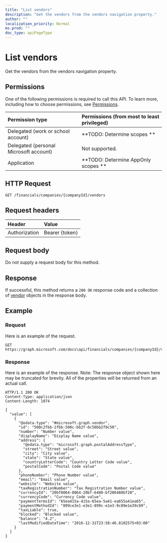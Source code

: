 ```yaml
---
title: "List vendors"
description: "Get the vendors from the vendors navigation property."
author: ""
localization_priority: Normal
ms.prod: ""
doc_type: apiPageType
---
```


# List vendors

Get the vendors from the vendors navigation property.

## Permissions
One of the following permissions is required to call this API. To learn more, including how to choose permissions, see [Permissions](/concepts/permissions-reference.md).

|Permission type|Permissions (from most to least privileged)|
|:---|:---|
|Delegated (work or school account)|**TODO: Determine scopes **|
|Delegated (personal Microsoft account)|Not supported.|
|Application|**TODO: Determine AppOnly scopes **|

## HTTP Request
<!-- {
  "blockType": "ignored"
}
-->
``` http
GET /financials/companies/{companyId}/vendors
```

## Request headers
|Header|Value|
|:---|:---|
|Authorization|Bearer {token}|

## Request body
Do not supply a request body for this method.

## Response
If successful, this method returns a `200 OK` response code and a collection of [vendor](../resources/vendor.md) objects in the response body.

## Example

### Request
Here is an example of the request.
<!-- {
  "blockType": "request",
  "name": "get_vendor"
}
-->
``` http
GET https://graph.microsoft.com/docs\api/financials/companies/{companyId}/vendors
```

### Response
Here is an example of the response. Note: The response object shown here may be truncated for brevity. All of the properties will be returned from an actual call.
<!-- {
  "blockType": "response",
  "truncated": true,
  "@odata.type": "collection(microsoft.graph.vendor)"
}
-->
``` http
HTTP/1.1 200 OK
Content-Type: application/json
Content-Length: 1074

{
  "value": [
    {
      "@odata.type": "#microsoft.graph.vendor",
      "id": "500c2fbb-2fbb-500c-bb2f-0c50bb2f0c50",
      "number": "Number value",
      "displayName": "Display Name value",
      "address": {
        "@odata.type": "microsoft.graph.postalAddressType",
        "street": "Street value",
        "city": "City value",
        "state": "State value",
        "countryLetterCode": "Country Letter Code value",
        "postalCode": "Postal Code value"
      },
      "phoneNumber": "Phone Number value",
      "email": "Email value",
      "website": "Website value",
      "taxRegistrationNumber": "Tax Registration Number value",
      "currencyId": "20bf8064-8064-20bf-6480-bf206480bf20",
      "currencyCode": "Currency Code value",
      "paymentTermsId": "65ea415a-415a-65ea-5a41-ea655a41ea65",
      "paymentMethodId": "899ce3e1-e3e1-899c-e1e3-9c89e1e39c89",
      "taxLiable": true,
      "blocked": "Blocked value",
      "balance": "4.2",
      "lastModifiedDateTime": "2016-12-31T23:58:46.8102575+03:00"
    }
  ]
}
```

